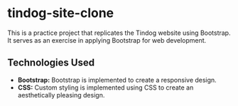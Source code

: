 # tindog-site-clone
This is a practice project that replicates the Tindog website using Bootstrap. It serves as an exercise in applying Bootstrap for web development.

## Technologies Used
- **Bootstrap:** Bootstrap is implemented to create a responsive design.
- **CSS:** Custom styling is implemented using CSS to create an aesthetically pleasing design.
